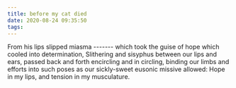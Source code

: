 ```yaml
---
title: before my cat died
date: 2020-08-24 09:35:50
tags:
---
```

From his lips slipped
miasma -------
which took the guise of hope
which cooled into determination,
Slithering and sisyphus between our lips and ears,
passed back and forth encircling
and in circling, binding
our limbs and efforts into such poses
as our sickly-sweet eusonic missive allowed:
Hope in my lips, and tension in my musculature.
